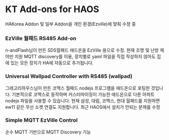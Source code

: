 # KT Add-ons for HAOS
 
HAKorea Addon 및 일부 Addon을 개인 환경(Ezville)에 맞춰 수정 중


### EzVille 월패드 RS485 Add-on

n-andFlash님이 만든 SDS월패드 애드온을 EzVille 용으로 수정. 현재 조명 및 난방 제어만 지원
MQTT discovery를 이용, 장치별로 yaml 파일을 직접 작성하지 않아도 집에 있는 모든 장치가 HA에 자동으로 추가됩니다.

### Universal Wallpad Controller with RS485 (wallpad)

 그레고리하우스님이 만든 코맥스 월패드 nodejs 프로그램을 애드온으로 포팅한 것입니다.
 기본적으로 코맥스로 동작하며 커스터마이징이 가능한 애드온으로 다른 아파트 nodejs 파일을 사용할 수 있습니다. 
 현재 삼성, 대림, 코맥스, 현대 월패드를 지원하면 ew11 같은 무선 소켓 연결도 지원합니다. 
 최근 HAOS에서 설치가 안되는 문제를 수정

### Simple MQTT EzVille Control

 순수 MQTT 기반으로 MQTT Discovery 기능 

